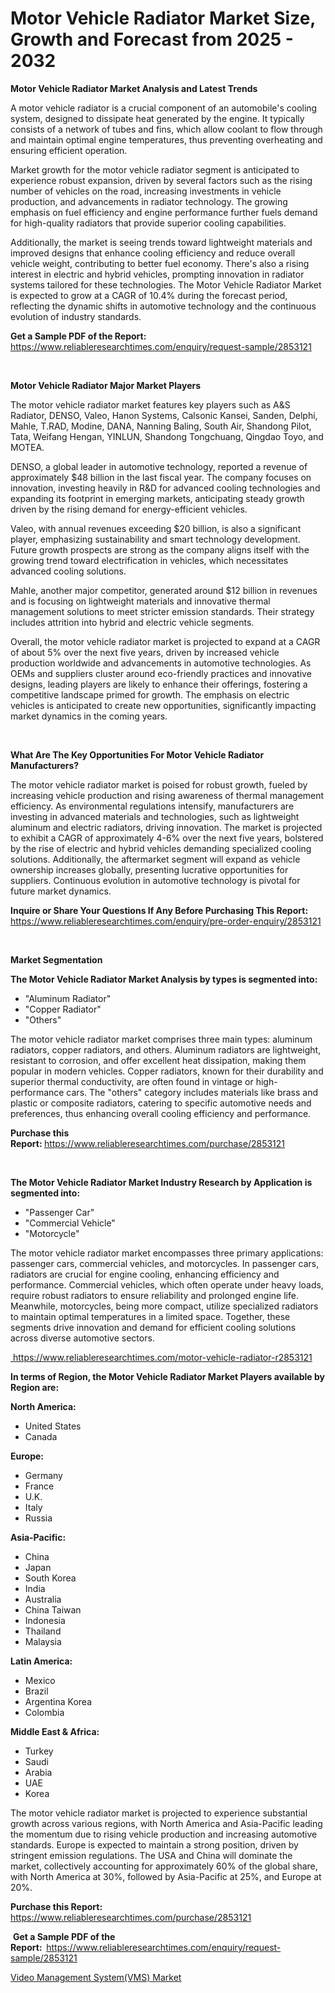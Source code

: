 <p><h1>Motor Vehicle Radiator Market Size, Growth and Forecast from 2025 - 2032</h1></p><p><strong>Motor Vehicle Radiator Market Analysis and Latest Trends</strong></p>
<p><p>A motor vehicle radiator is a crucial component of an automobile's cooling system, designed to dissipate heat generated by the engine. It typically consists of a network of tubes and fins, which allow coolant to flow through and maintain optimal engine temperatures, thus preventing overheating and ensuring efficient operation.</p><p>Market growth for the motor vehicle radiator segment is anticipated to experience robust expansion, driven by several factors such as the rising number of vehicles on the road, increasing investments in vehicle production, and advancements in radiator technology. The growing emphasis on fuel efficiency and engine performance further fuels demand for high-quality radiators that provide superior cooling capabilities.</p><p>Additionally, the market is seeing trends toward lightweight materials and improved designs that enhance cooling efficiency and reduce overall vehicle weight, contributing to better fuel economy. There's also a rising interest in electric and hybrid vehicles, prompting innovation in radiator systems tailored for these technologies. The Motor Vehicle Radiator Market is expected to grow at a CAGR of 10.4% during the forecast period, reflecting the dynamic shifts in automotive technology and the continuous evolution of industry standards.</p></p>
<p><strong>Get a Sample PDF of the Report:&nbsp;</strong> <a href="https://www.reliableresearchtimes.com/enquiry/request-sample/2853121?utm_campaign=1581&utm_medium=2&utm_source=Github&utm_content=ia&utm_term=11032025&utm_id=motor-vehicle-radiator">https://www.reliableresearchtimes.com/enquiry/request-sample/2853121</a></p>
<p>&nbsp;</p>
<p><strong>Motor Vehicle Radiator Major Market Players</strong></p>
<p><p>The motor vehicle radiator market features key players such as A&S Radiator, DENSO, Valeo, Hanon Systems, Calsonic Kansei, Sanden, Delphi, Mahle, T.RAD, Modine, DANA, Nanning Baling, South Air, Shandong Pilot, Tata, Weifang Hengan, YINLUN, Shandong Tongchuang, Qingdao Toyo, and MOTEA. </p><p>DENSO, a global leader in automotive technology, reported a revenue of approximately $48 billion in the last fiscal year. The company focuses on innovation, investing heavily in R&D for advanced cooling technologies and expanding its footprint in emerging markets, anticipating steady growth driven by the rising demand for energy-efficient vehicles.</p><p>Valeo, with annual revenues exceeding $20 billion, is also a significant player, emphasizing sustainability and smart technology development. Future growth prospects are strong as the company aligns itself with the growing trend toward electrification in vehicles, which necessitates advanced cooling solutions.</p><p>Mahle, another major competitor, generated around $12 billion in revenues and is focusing on lightweight materials and innovative thermal management solutions to meet stricter emission standards. Their strategy includes attrition into hybrid and electric vehicle segments.</p><p>Overall, the motor vehicle radiator market is projected to expand at a CAGR of about 5% over the next five years, driven by increased vehicle production worldwide and advancements in automotive technologies. As OEMs and suppliers cluster around eco-friendly practices and innovative designs, leading players are likely to enhance their offerings, fostering a competitive landscape primed for growth. The emphasis on electric vehicles is anticipated to create new opportunities, significantly impacting market dynamics in the coming years.</p></p>
<p>&nbsp;</p>
<p><strong>What Are The Key Opportunities For Motor Vehicle Radiator Manufacturers?</strong></p>
<p><p>The motor vehicle radiator market is poised for robust growth, fueled by increasing vehicle production and rising awareness of thermal management efficiency. As environmental regulations intensify, manufacturers are investing in advanced materials and technologies, such as lightweight aluminum and electric radiators, driving innovation. The market is projected to exhibit a CAGR of approximately 4-6% over the next five years, bolstered by the rise of electric and hybrid vehicles demanding specialized cooling solutions. Additionally, the aftermarket segment will expand as vehicle ownership increases globally, presenting lucrative opportunities for suppliers. Continuous evolution in automotive technology is pivotal for future market dynamics.</p></p>
<p><strong>Inquire or Share Your Questions If Any Before Purchasing This Report:</strong> <a href="https://www.reliableresearchtimes.com/enquiry/pre-order-enquiry/2853121?utm_campaign=1581&utm_medium=2&utm_source=Github&utm_content=ia&utm_term=11032025&utm_id=motor-vehicle-radiator">https://www.reliableresearchtimes.com/enquiry/pre-order-enquiry/2853121</a></p>
<p>&nbsp;</p>
<p><strong>Market Segmentation</strong></p>
<p><strong>The Motor Vehicle Radiator Market Analysis by types is segmented into:</strong></p>
<p><ul><li>"Aluminum Radiator"</li><li>"Copper Radiator"</li><li>"Others"</li></ul></p>
<p><p>The motor vehicle radiator market comprises three main types: aluminum radiators, copper radiators, and others. Aluminum radiators are lightweight, resistant to corrosion, and offer excellent heat dissipation, making them popular in modern vehicles. Copper radiators, known for their durability and superior thermal conductivity, are often found in vintage or high-performance cars. The "others" category includes materials like brass and plastic or composite radiators, catering to specific automotive needs and preferences, thus enhancing overall cooling efficiency and performance.</p></p>
<p><strong>Purchase this Report:&nbsp;</strong><a href="https://www.reliableresearchtimes.com/purchase/2853121?utm_campaign=1581&utm_medium=2&utm_source=Github&utm_content=ia&utm_term=11032025&utm_id=motor-vehicle-radiator">https://www.reliableresearchtimes.com/purchase/2853121</a></p>
<p>&nbsp;</p>
<p><strong>The Motor Vehicle Radiator Market Industry Research by Application is segmented into:</strong></p>
<p><ul><li>"Passenger Car"</li><li>"Commercial Vehicle"</li><li>"Motorcycle"</li></ul></p>
<p><p>The motor vehicle radiator market encompasses three primary applications: passenger cars, commercial vehicles, and motorcycles. In passenger cars, radiators are crucial for engine cooling, enhancing efficiency and performance. Commercial vehicles, which often operate under heavy loads, require robust radiators to ensure reliability and prolonged engine life. Meanwhile, motorcycles, being more compact, utilize specialized radiators to maintain optimal temperatures in a limited space. Together, these segments drive innovation and demand for efficient cooling solutions across diverse automotive sectors.</p></p>
<p><a href="https://www.reliableresearchtimes.com/motor-vehicle-radiator-r2853121?utm_campaign=1581&utm_medium=2&utm_source=Github&utm_content=ia&utm_term=11032025&utm_id=motor-vehicle-radiator">&nbsp;https://www.reliableresearchtimes.com/motor-vehicle-radiator-r2853121</a></p>
<p><strong>In terms of Region, the Motor Vehicle Radiator Market Players available by Region are:</strong></p>
<p>
    <p> <strong> North America: </strong>
        <ul>
            <li>United States</li>
            <li>Canada</li>
        </ul>
        </p> 
    <p> <strong> Europe: </strong>
        <ul>
            <li>Germany</li>
            <li>France</li>
            <li>U.K.</li>
            <li>Italy</li>
            <li>Russia</li>
        </ul>
        </p> 
    <p> <strong> Asia-Pacific: </strong>
        <ul>
            <li>China</li>
            <li>Japan</li>
            <li>South Korea</li>
            <li>India</li>
            <li>Australia</li>
            <li>China Taiwan</li>
            <li>Indonesia</li>
            <li>Thailand</li>
            <li>Malaysia</li>
        </ul>
        </p> 
    <p> <strong> Latin America: </strong>
        <ul>
            <li>Mexico</li>
            <li>Brazil</li>
            <li>Argentina Korea</li>
            <li>Colombia</li>
        </ul>
        </p> 
    <p> <strong> Middle East & Africa: </strong>
        <ul>
            <li>Turkey</li>
            <li>Saudi</li>
            <li>Arabia</li>
            <li>UAE</li>
            <li>Korea</li>
        </ul>
    </p>
    </p>
<p><p>The motor vehicle radiator market is projected to experience substantial growth across various regions, with North America and Asia-Pacific leading the momentum due to rising vehicle production and increasing automotive standards. Europe is expected to maintain a strong position, driven by stringent emission regulations. The USA and China will dominate the market, collectively accounting for approximately 60% of the global share, with North America at 30%, followed by Asia-Pacific at 25%, and Europe at 20%.</p></p>
<p><strong>Purchase this Report: </strong><a href="https://www.reliableresearchtimes.com/purchase/2853121?utm_campaign=1581&utm_medium=2&utm_source=Github&utm_content=ia&utm_term=11032025&utm_id=motor-vehicle-radiator">https://www.reliableresearchtimes.com/purchase/2853121</a></p>
<p>&nbsp;<strong>Get a Sample PDF of the Report:&nbsp;&nbsp;</strong><a href="https://www.reliableresearchtimes.com/enquiry/request-sample/2853121?utm_campaign=1581&utm_medium=2&utm_source=Github&utm_content=ia&utm_term=11032025&utm_id=motor-vehicle-radiator">https://www.reliableresearchtimes.com/enquiry/request-sample/2853121</a></p>
<p><strong></strong></p>
<p><p><a href="https://github.com/laveeasaadrh/Market-Research-Report-List-1/blob/main/video-management-systemvms-market.md?utm_campaign=1581&utm_medium=2&utm_source=Github&utm_content=ia&utm_term=11032025&utm_id=motor-vehicle-radiator">Video Management System(VMS) Market</a></p></p>